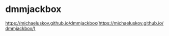 # dmmjackbox

https://michaeluskov.github.io/dmmjackbox(https://michaeluskov.github.io/dmmjackbox/)
